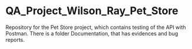 # QA_Project_Wilson_Ray_Pet_Store

Repository for the Pet Store project, which contains testing of the API with Postman.
There is a folder Documentation, that has evidences and bug reports.
